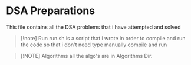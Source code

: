 
# DSA Preparations
This file contains all the DSA problems that i have attempted and solved 

> [!note] Run
> run.sh is a script that i wrote in order to compile and run the code so that i don't need type manually compile and run

> [!NOTE] Algorithms
> all the algo\'s are in Algorithms Dir.


